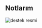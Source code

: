 ## Notlarım

![destek resmi](https://wallpaper-mania.com/wp-content/uploads/2018/09/High_resolution_wallpaper_background_ID_77700863611.jpg)